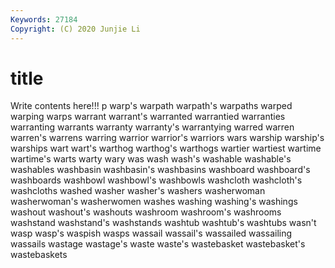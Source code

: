 ```yaml
---
Keywords: 27184
Copyright: (C) 2020 Junjie Li
---
```


# title

Write contents here!!!
p 
warp's 
warpath 
warpath's 
warpaths 
warped 
warping 
warps
warrant 
warrant's 
warranted 
warrantied 
warranties 
warranting 
warrants 
warranty 
warranty's 
warrantying
warred 
warren 
warren's 
warrens 
warring 
warrior 
warrior's 
warriors 
wars 
warship
warship's 
warships 
wart 
wart's 
warthog 
warthog's 
warthogs 
wartier 
wartiest 
wartime
wartime's 
warts 
warty 
wary 
was 
wash 
wash's 
washable 
washable's 
washables
washbasin 
washbasin's 
washbasins 
washboard 
washboard's 
washboards 
washbowl 
washbowl's 
washbowls 
washcloth
washcloth's 
washcloths 
washed 
washer 
washer's 
washers 
washerwoman 
washerwoman's 
washerwomen 
washes
washing 
washing's 
washings 
washout 
washout's 
washouts 
washroom 
washroom's 
washrooms 
washstand
washstand's 
washstands 
washtub 
washtub's 
washtubs 
wasn't 
wasp 
wasp's 
waspish 
wasps
wassail 
wassail's 
wassailed 
wassailing 
wassails 
wastage 
wastage's 
waste 
waste's 
wastebasket
wastebasket's 
wastebaskets 
